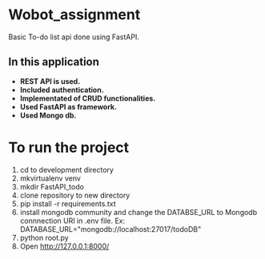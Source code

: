 # Wobot_assignment

Basic To-do list api done using FastAPI.

## In this application

- **REST API is used.**
- **Included authentication.**
- **Implementated of CRUD functionalities.**
- **Used FastAPI as framework.**
- **Used Mongo db.**

# To run the project

1. cd to development directory
2. mkvirtualenv venv
3. mkdir FastAPI_todo
4. clone repository to new directory
5. pip install -r requirements.txt
6. install mongodb community and change the DATABSE_URL to Mongodb connnection URI in .env file. Ex: DATABASE_URL="mongodb://localhost:27017/todoDB"
7. python root.py
8. Open http://127.0.0.1:8000/
